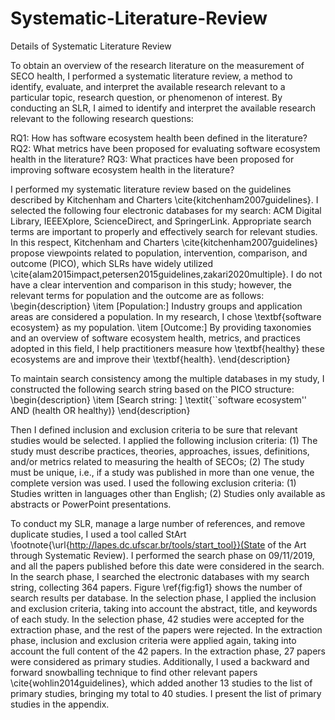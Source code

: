 # Systematic-Literature-Review
Details of Systematic Literature Review

To obtain an overview of the research literature on the measurement of SECO health, I performed a systematic literature review, a method to identify, evaluate, and interpret the available research relevant to a particular topic, research question, or phenomenon of interest. By conducting an SLR, I aimed to identify and interpret the available research relevant to the following research questions:

RQ1: How has software ecosystem health been defined in the literature?
RQ2: What metrics have been proposed for evaluating software ecosystem health in the literature?
RQ3: What practices have been proposed for improving software ecosystem health in the literature?

I performed my systematic literature review based on the guidelines described by Kitchenham and Charters \cite{kitchenham2007guidelines}. I selected the following four electronic databases for my search: ACM Digital Library, IEEEXplore, ScienceDirect, and SpringerLink. Appropriate search terms are important to properly and effectively search for relevant studies. In this respect, Kitchenham and Charters \cite{kitchenham2007guidelines} propose viewpoints related to population, intervention, comparison, and outcome (PICO), which SLRs have widely utilized \cite{alam2015impact,petersen2015guidelines,zakari2020multiple}. I do not have a clear intervention and comparison in this study; however, the relevant terms for population and the outcome are as follows:
\begin{description}
\item [Population:] Industry groups and application areas are considered a population. In my research, I chose \textbf{software ecosystem} as my population.
\item [Outcome:] By providing taxonomies and an overview of software ecosystem health, metrics, and practices adopted in this field,
I help practitioners measure how \textbf{healthy} these ecosystems are and improve their \textbf{health}.
\end{description}

To maintain search consistency among the multiple databases in my study, I constructed the following search string based on the PICO structure:
\begin{description}
\item [Search string: ] \textit{``software ecosystem'' AND (health OR healthy)}
\end{description}

Then I defined inclusion and exclusion criteria to be sure that relevant studies would be selected. I applied the following inclusion criteria: (1) The study must describe practices, theories, approaches, issues, definitions, and/or metrics related to measuring the health of SECOs; (2) The study must be unique, i.e., if a study was published in more than one venue, the complete version was used. I used the following exclusion criteria: (1) Studies written in languages other than English; (2) Studies only available as abstracts or PowerPoint presentations.

To conduct my SLR, manage a large number of references, and remove duplicate studies, I used a tool called StArt \footnote{\url{http://lapes.dc.ufscar.br/tools/start_tool}}(State of the Art through Systematic Review). I performed the search phase on 09/11/2019, and all the papers published before this date were considered in the search. In the search phase, I searched the electronic databases with my search string, collecting 364 papers. Figure \ref{fig:fig1} shows the number of search results per database. In the selection phase, I applied the inclusion and exclusion criteria, taking into account the abstract, title, and keywords of each study. In the selection phase, 42 studies were accepted for the extraction phase, and the rest of the papers were rejected. In the extraction phase, inclusion and exclusion criteria were applied again, taking into account the full content of the 42 papers. In the extraction phase, 27 papers were considered as primary studies. Additionally, I used a backward and forward snowballing technique to find other relevant papers \cite{wohlin2014guidelines}, which added another 13 studies to the list of primary studies, bringing my total to 40 studies. I present the list of primary studies in the appendix.

